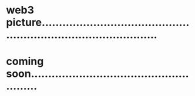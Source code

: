 # web3 picture.......................................................................................
# coming soon.......................................................
